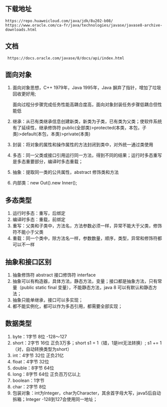 ## 下载地址
```
https://repo.huaweicloud.com/java/jdk/8u202-b08/
https://www.oracle.com/ca-fr/java/technologies/javase/javase8-archive-downloads.html
```
## 文档
```
 https://docs.oracle.com/javase/8/docs/api/index.html
```
## 面向对象

1. 面向对象思想，C++ 1979年，Java 1995年，Java 摒弃了指针，增加了垃圾回收更好用;

   面向过程分步骤完成任务性能高耦合度高，面向对象封装任务步骤低耦合但性能低

2. 继承：从已有类继承信息创建新类，新类为子类，已有类为父类；使软件系统有了延续性，继承修饰符 public(全部类)>protected(本类，本包，子类)>default(本包，本类)>private(本类)

3. 封装：将对象的属性和操作属性的方法封闭到类中，对外统一通过类使用

4. 多态：同一父类或接口引用运行同一方法，得到不同的结果；运行时多态重写是多态重要部分，编译时多态重载；

5. 抽象：提取同一类的公共属性，abstract 修饰类和方法

6. 内部类：new Out().new Inner();

## 多态类型

1. 运行时多态：重写，后绑定
2. 编译时多态：重载，前绑定
3. 重写：父类和子类中，方法名，方法参数必须一样，异常不能大于父类，修饰符不能小于父类
4. 重载：同一个类中，除方法名一样，参数数量，顺序，类型，异常和修饰符都可以不一样

## 抽象和接口区别

1. 抽象修饰符 abstract 接口修饰符 interface
2. 抽象可以有构造器，具体方法，静态方法，变量；接口都是抽象方法，只有常量（public static final 变量），不能静态方法，java 8 可以有默认和静态方法；
3. 抽象只能单继承，接口可以多实现；
4. 都不能实例化，都可以作为多态引用，都需要全部实现；

## 数据类型

1. byte：1字节 8位 -128～127
2. short：2字节 16位 正负3万多；short s1 = 1（错，1是int无法转换）; s1 += 1 （对，自动转换类型为short）
3. int：4字节 32位 正负21亿
4. float：4字节 32位 
5. double：8字节 64位
6. long：8字节 64位 正负百万亿以上
7. boolean：1字节
8. char：2字节 8位
9. 包装对象：int为Integer，char为Character，其余首字母大写，java5后自动拆箱；Integer -128到127会使用同一地址；
